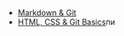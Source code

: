 - [Markdown & Git](https://atm0s.github.io/rsschool-cv/cv)
- [HTML, CSS & Git Basics](https://atm0s.github.io/rsschool-cv/)пи